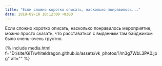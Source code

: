 ```yaml
---
title: "Если сложно коротко описать, насколько понравилось..."
date: 2018-09-10 10:12:00 +0300
---
```


Если сложно коротко описать, насколько понравилось мероприятие, можно просто сказать, что расставаться с выданным там бэйджиком было очень-очень грустно.

{% include media.html f="D:/site/GiT/whiteldragon.github.io/assets/vk_photos/1/m3g7WbL3PA0.jpg" alt="" %}
